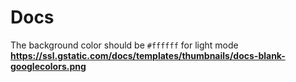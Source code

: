# Docs
The background color should be `#ffffff` for light mode
**https://ssl.gstatic.com/docs/templates/thumbnails/docs-blank-googlecolors.png**



